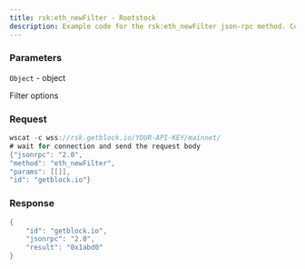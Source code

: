 ```yaml
---
title: rsk:eth_newFilter - Rootstock
description: Example code for the rsk:eth_newFilter json-rpc method. Сomplete guide on how to use rsk:eth_newFilter json-rpc in GetBlock.io Web3 documentation.
---
```


### Parameters


`Object` - object

Filter options

### Request

``` java
wscat -c wss://rsk.getblock.io/YOUR-API-KEY/mainnet/ 
# wait for connection and send the request body 
{"jsonrpc": "2.0",
"method": "eth_newFilter",
"params": [[]],
"id": "getblock.io"}
```

###  Response

``` java
{
    "id": "getblock.io",
    "jsonrpc": "2.0",
    "result": "0x1abd0"
}
```

